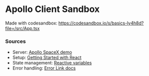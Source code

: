 # Apollo Client Sandbox

Made with codesandbox: https://codesandbox.io/s/basics-ly4h8d?file=/src/App.tsx

### Sources

- Server: [Apollo SpaceX demo](https://codesandbox.io/s/fullstack-tutorial-server-n1kqy)
- Setup: [Getting Started with React](https://www.apollographql.com/docs/react/get-started)
- State management: [Reactive variables](https://www.apollographql.com/docs/react/local-state/reactive-variables)
- Error handling: [Error Link docs](https://www.apollographql.com/docs/react/api/link/apollo-link-error/)
